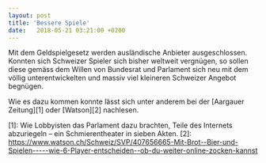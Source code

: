 ```yaml
---
layout: post
title: 'Bessere Spiele'
date:   2018-05-21 03:21:00 +0200
---
```

Mit dem Geldspielgesetz werden ausländische Anbieter ausgeschlossen. Konnten sich Schweizer Spieler sich bisher weltweit vergnügen, so sollen diese gemäss dem Willen von Bundesrat und Parlament sich neu mit dem völlig unterentwickelten und massiv viel kleineren Schweizer Angebot begnügen.

Wie es dazu kommen konnte lässt sich unter anderem bei der [Aargauer Zeitung][1] oder [Watson][2] nachlesen.

[1]: Wie Lobbyisten das Parlament dazu brachten, Teile des Internets abzuriegeln – ein Schmierentheater in sieben Akten.
[2]: https://www.watson.ch/Schweiz/SVP/407656665-Mit-Brot--Bier-und-Spielen-----wie-6-Player-entscheiden--ob-du-weiter-online-zocken-kannst
